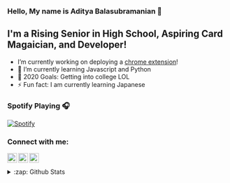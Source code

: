 ### Hello, My name is Aditya Balasubramanian  👋

## I'm a Rising Senior in High School, Aspiring Card Magaician, and Developer!
- I’m currently working on deploying a [chrome extension][devpost]!
- 🌱 I’m currently learning Javascript and Python
- 🥅 2020 Goals: Getting into college LOL
- ⚡ Fun fact: I am currently learning Japanese

### Spotify Playing 🎧
[![Spotify](https://novatorem.adit-bala.vercel.app//api/spotify)](https://open.spotify.com/user/curry-94)

### Connect with me:

[<img align="left" alt="Adit Bala | YouTube" width="22px" src="https://cdn.jsdelivr.net/npm/simple-icons@v3/icons/youtube.svg" />][youtube]
[<img align="left" alt="Adit Bala | LinkedIn" width="22px" src="https://cdn.jsdelivr.net/npm/simple-icons@v3/icons/linkedin.svg" />][linkedin]
[<img align="left" alt="Adit Bala | Instagram" width="22px" src="https://cdn.jsdelivr.net/npm/simple-icons@v3/icons/instagram.svg" />][instagram]

<br />
<br />

<details>
  <summary>:zap: Github Stats</summary>

  <img align="left" alt="Adit Bala's Github Stats" src="https://github-readme-stats.adit-bala.vercel.app/api?username=adit-bala&show_icons=true&hide_border=true" />

</details>
  
  

[devpost]: https://devpost.com/software/attendance-for-google-meet
[youtube]: https://www.youtube.com/channel/UC9dctih2f4U7QvWL-Nyypdg?sub_confirmation=1
[LinkedIn]: https://www.linkedin.com/in/aditbala/
[Instagram]: https://www.instagram.com/adit.bala/

